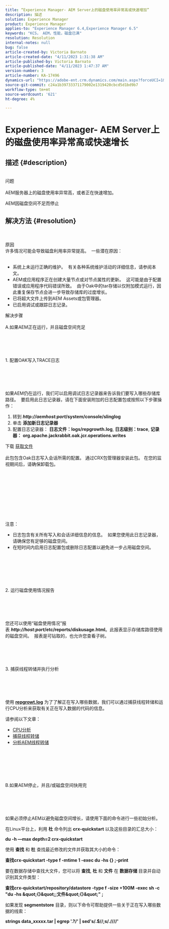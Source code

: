 ```yaml
---
title: “Experience Manager- AEM Server上的磁盘使用率异常高或快速增加”
description: 描述
solution: Experience Manager
product: Experience Manager
applies-to: "Experience Manager 6.4,Experience Manager 6.5"
keywords: "KCS， AEM，性能，磁盘已满"
resolution: Resolution
internal-notes: null
bug: false
article-created-by: Victoria Barnato
article-created-date: "4/11/2023 1:31:38 AM"
article-published-by: Victoria Barnato
article-published-date: "4/11/2023 1:47:37 AM"
version-number: 3
article-number: KA-17496
dynamics-url: "https://adobe-ent.crm.dynamics.com/main.aspx?forceUCI=1&pagetype=entityrecord&etn=knowledgearticle&id=7b559c97-08d8-ed11-a7c7-6045bd006d92"
source-git-commit: c24a1b39733371179002e1319420cbcd5d1bd9b7
workflow-type: tm+mt
source-wordcount: '621'
ht-degree: 4%

---
```


# Experience Manager- AEM Server上的磁盘使用率异常高或快速增长

## 描述 {#description}

<br>问题<br><br>
AEM服务器上的磁盘使用率异常高，或者正在快速增加。

AEM因磁盘空间不足而停止






## 解决方法 {#resolution}

<br><br>原因
<br>许多情况可能会导致磁盘利用率异常提高。  一些潜在原因：<br><br>
- 系统上未运行正确的维护。  有关各种系统维护活动的详细信息，请参阅本文。
- AEM或应用程序正在创建大量节点或对节点属性的更新。  这可能是由于配置错误或应用程序代码错误所致。  由于Oak中的tar存储以仅附加模式运行，因此重复保存节点会进一步导致存储库的过度增长。
- 已将超大文件上传到AEM Assets或包管理器。
- 已启用调试或跟踪日志记录。

解决步骤<br><br>A.如果AEM正在运行，并且磁盘空间充足<br><br><br><br><br><br>1. 配置OAK写入TRACE日志<br><br><br><br><br><br>如果AEM仍在运行，我们可以启用调试日志记录器来告诉我们要写入哪些存储库路径。  要启用此日志记录器，请在下面安装附加的日志配置包或按照以下步骤操作：
1. 转到 <b>*http://aemhost:port*/system/console/slinglog</b>
2. 单击 <b>添加新日志记录器</b>
3. 配置日志记录器： <b>日志文件：logs/repgrowth.log</b>, <b>日志级别：trace</b>, <b>记录器：</b> <b>org.apache.jackrabbit.oak.jcr.operations.writes</b>


下载
[获取文件](https://helpx.adobe.com/content/dam/help/en/experience-manager/kb/analyze-unusual-repository-growth/jcr:content/main-pars/download/log_repository_growth-1.zip "log_repository_growth-1.zip") <br><br>此包包含Oak日志写入会话所需的配置。 通过CRX包管理器安装此包。 在您的监视期间后，请确保卸载包。<br><br><br><br><br><br><br><br><br><br><br>
注意：

- 日志包含有关所有写入和会话详细信息的信息。  如果您使用此日志记录器，请确保您有足够的磁盘空间。
- 在短时间内启用日志配置包或删除日志配置以避免进一步占用磁盘空间。

<br><br><br><br><br><br>2. 运行磁盘使用情况报告<br><br><br><br><br><br>
您还可以使用“磁盘使用情况”报表 <b>*http://host:port*/etc/reports/diskusage.html</b>。此报表显示存储库路径使用的磁盘空间。  报表是可钻取的，也允许您查看子树。
<br><br><br><br><br><br>3. 捕获线程转储并执行分析<br><br><br><br><br><br>
使用 <b>[repgrowt.log](https://helpx.adobe.com/experience-manager/kb/analyze-unusual-repository-growth.html#repgrowth)</b> 为了了解正在写入哪些数据，我们可以通过捕获线程转储和运行CPU分析来获取有关正在写入数据的代码的信息。

请参阅以下文章：

- [CPU分析](https://experienceleague.adobe.com/docs/experience-cloud-kcs/kbarticles/KA-17499.html?lang=en)
- [捕获线程转储](https://experienceleague.adobe.com/docs/experience-cloud-kcs/kbarticles/KA-17452.html?lang=en)
- [分析AEM线程转储](https://helpx.adobe.com/cn/experience-manager/kb/thread-dump-analysis.html)

<br><br><br><br><br><br>B.如果AEM停止，并且/或磁盘空间快用完<br><br><br><br><br><br>
如果必须停止AEM以避免磁盘空间增长，请使用下面的命令进行一些初始分析。

在Linux平台上，利用 <b>杜</b> 命令列出 <b>crx-quickstart</b> 以及这些目录的汇总大小：

<b>du -h —max depth=2 crx-quickstart</b>

使用 <b>查找</b> 和 <b>杜</b> 查找最近修改的文件并获取其大小的命令：

<b>查找crx-quickstart -type f -mtime 1 -exec du -hs {} \;-print</b>

要在数据存储中查找大文件，您可以将 <b>查找</b>, <b>杜</b> 和 <b>文件</b> 在 <b>数据存储</b> 目录并自动识别其文件类型：

<b>查找crx-quickstart/repository/datastore -type f -size +100M -exec sh -c &quot;du -hs \&quot;{}\&quot;;文件\&quot;{}\&quot;&quot; \;</b>

如果发现 <b>segmentstore</b> 目录，则以下命令可帮助提供一些关于正在写入哪些数据的线索：

<b>strings data_xxxxx.tar | egrep &#39;.?/&#39; | sed&#39;s/.$//;s/.\//\//&#39;</b>
